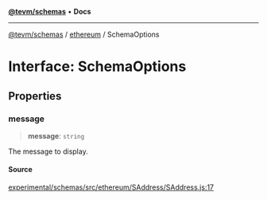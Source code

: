 [**@tevm/schemas**](../../README.md) • **Docs**

***

[@tevm/schemas](../../modules.md) / [ethereum](../README.md) / SchemaOptions

# Interface: SchemaOptions

## Properties

### message

> **message**: `string`

The message to display.

#### Source

[experimental/schemas/src/ethereum/SAddress/SAddress.js:17](https://github.com/evmts/tevm-monorepo/blob/main/experimental/schemas/src/ethereum/SAddress/SAddress.js#L17)
